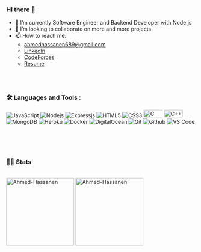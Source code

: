 ### Hi there 👋

- 🔭 I’m currently Software Engineer and Backend Developer with Node.js 
- 👯 I’m looking to collaborate on more and more projects 
- 📫 How to reach me: 
  - ahmedhassanen689@gmail.com
  - [LinkedIn](https://www.linkedin.com/in/ahmed-hassanen-a6a90a220)
  - [CodeForces](https://codeforces.com/profile/ahmad3032000)
  - [Resume](https://drive.google.com/file/d/1X2d_OD8-ySA1ynmKzVQ2XzxzwosYwWoQ/view?usp=sharing)



<br />
<br />

### :hammer_and_wrench: Languages and Tools :

![JavaScript](https://img.shields.io/badge/-JavaScript-black?style=flat-square&logo=javascript)
![Nodejs](https://img.shields.io/badge/-Nodejs-black?style=flat-square&logo=Node.js)
![Expressjs](https://img.shields.io/badge/-Express.js-787878?style=flat-square&logo=Express.js)
![HTML5](https://img.shields.io/badge/-HTML5-E34F26?style=flat-square&logo=html5&logoColor=white)
![CSS3](https://img.shields.io/badge/-CSS3-1572B6?style=flat-square&logo=css3)
<img alt="C" width="50px" height="20px" src="https://img.shields.io/badge/c-%2300599C.svg?style=for-the-badge&logo=c&logoColor=white"/>
<img alt="C++" width="50px" height="20px" src="https://img.shields.io/badge/c++-%2300599C.svg?style=for-the-badge&logo=c%2B%2B&logoColor=white"/>
![MongoDB](https://img.shields.io/badge/-MongoDB-black?style=flat-square&logo=mongodb)
![Heroku](https://img.shields.io/badge/-Heroku-430098?style=flat-square&logo=heroku)
![Docker](https://img.shields.io/badge/-Docker-black?style=flat-square&logo=docker)
![DigitalOcean](https://img.shields.io/badge/-Digital%20Ocean-darkblue?style=flat-square&logo=digitalocean)
![Git](http://img.shields.io/badge/-Git-F1502F?style=flat-square&logo=git)
![Github](http://img.shields.io/badge/-Github-000000?style=flat-square&logo=github)
![VS Code](http://img.shields.io/badge/-VS%20Code-007ACC?style=flat-square&logo=visual%20studio%20code)



<br />
<br />  
<br />

### 👨‍💻 Stats

<br />
<img height="180em" align="center" src="https://github-readme-stats.vercel.app/api/top-langs?username=ahmedokka29&show_icons=true&layout=compact&exclude_repo=k-means-clustering-for-customer-segmentation,phone-book-with-assembly" alt="Ahmed-Hassanen" />
<img height="180em" align="center" src="https://github-readme-stats.vercel.app/api?username=ahmedokka29&show_icons=true&theme=buefy&hide_border=true&locale=en" alt="Ahmed-Hassanen" />

